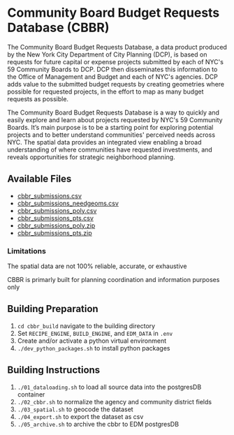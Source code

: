 # Community Board Budget Requests Database (CBBR)

The Community Board Budget Requests Database, a data product produced by the New York City Department of City Planning (DCP), is based on requests for future capital or expense projects submitted by each of NYC's 59 Community Boards to DCP.  DCP then disseminates this information to the Office of Management and Budget and each of NYC's agencies.  DCP adds value to the submitted budget requests by creating geometries where possible for requested projects, in the effort to map as many budget requests as possible.

The Community Board Budget Requests Database is a way to quickly and easily explore and learn about projects requested by NYC's 59 Community Boards.  It’s main purpose is to be a starting point for exploring potential projects and to better understand communities' perceived needs across NYC.  The spatial data provides an integrated view enabling a broad understanding of where communities have requested investments, and reveals opportunities for strategic neighborhood planning.

## Available Files

- [cbbr_submissions.csv](https://raw.githubusercontent.com/NYCPlanning/db-cbbr/master/cbbr_build/output/cbbr_submissions.csv)
- [cbbr_submissions_needgeoms.csv](https://raw.githubusercontent.com/NYCPlanning/db-cbbr/master/cbbr_build/output/cbbr_submissions_needgeoms.csv)
- [cbbr_submissions_poly.csv](https://raw.githubusercontent.com/NYCPlanning/db-cbbr/master/cbbr_build/output/cbbr_submissions_poly.csv)
- [cbbr_submissions_pts.csv](https://raw.githubusercontent.com/NYCPlanning/db-cbbr/master/cbbr_build/output/cbbr_submissions_pts.csv)
- [cbbr_submissions_poly.zip](https://raw.githubusercontent.com/NYCPlanning/db-cbbr/master/cbbr_build/output/cbbr_submissions_poly.zip)
- [cbbr_submissions_pts.zip](https://raw.githubusercontent.com/NYCPlanning/db-cbbr/master/cbbr_build/output/cbbr_submissions_pts.zip)

### Limitations

The spatial data are not 100% reliable, accurate, or exhaustive

CBBR is primarly built for planning coordination and information purposes only

## Building Preparation

1. `cd cbbr_build` navigate to the building directory
2. Set `RECIPE_ENGINE`, `BUILD_ENGINE`, and `EDM_DATA` in `.env`
3. Create and/or activate a python virtual environment
4. `./dev_python_packages.sh` to install python packages

## Building Instructions

1. `./01_dataloading.sh` to load all source data into the postgresDB container
2. `./02_cbbr.sh` to normalize the agency and community district fields
3. `./03_spatial.sh` to geocode the dataset
4. `./04_export.sh` to export the dataset as csv
5. `./05_archive.sh` to archive the cbbr to EDM postgresDB